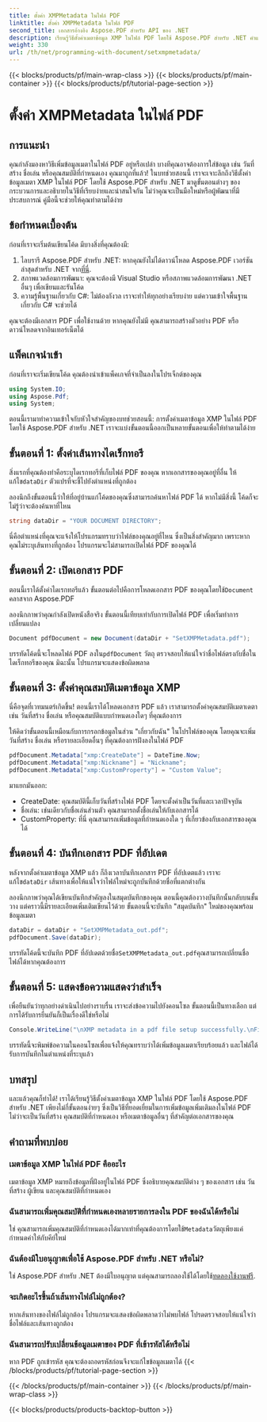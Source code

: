 ```yaml
---
title: ตั้งค่า XMPMetadata ในไฟล์ PDF
linktitle: ตั้งค่า XMPMetadata ในไฟล์ PDF
second_title: เอกสารอ้างอิง Aspose.PDF สำหรับ API ของ .NET
description: เรียนรู้วิธีตั้งค่าเมตาข้อมูล XMP ในไฟล์ PDF โดยใช้ Aspose.PDF สำหรับ .NET คำแนะนำทีละขั้นตอนนี้จะแนะนำคุณตลอดกระบวนการตั้งแต่การตั้งค่าจนถึงการบันทึกเอกสาร
weight: 330
url: /th/net/programming-with-document/setxmpmetadata/
---
```


{{< blocks/products/pf/main-wrap-class >}}
{{< blocks/products/pf/main-container >}}
{{< blocks/products/pf/tutorial-page-section >}}

# ตั้งค่า XMPMetadata ในไฟล์ PDF

## การแนะนำ

คุณกำลังมองหาวิธีเพิ่มข้อมูลเมตาในไฟล์ PDF อยู่หรือเปล่า บางทีคุณอาจต้องการใส่ข้อมูล เช่น วันที่สร้าง ชื่อเล่น หรือคุณสมบัติที่กำหนดเอง คุณมาถูกที่แล้ว! ในบทช่วยสอนนี้ เราจะเจาะลึกถึงวิธีตั้งค่าข้อมูลเมตา XMP ในไฟล์ PDF โดยใช้ Aspose.PDF สำหรับ .NET มาดูขั้นตอนต่างๆ ของกระบวนการและอธิบายในวิธีที่เรียบง่ายและน่าสนใจกัน ไม่ว่าคุณจะเป็นมือใหม่หรือผู้พัฒนาที่มีประสบการณ์ คู่มือนี้จะช่วยให้คุณทำตามได้ง่าย

## ข้อกำหนดเบื้องต้น

ก่อนที่เราจะเริ่มต้นเขียนโค้ด มีบางสิ่งที่คุณต้องมี:

1.  ไลบรารี Aspose.PDF สำหรับ .NET: หากคุณยังไม่ได้ดาวน์โหลด Aspose.PDF เวอร์ชันล่าสุดสำหรับ .NET จาก[ที่นี่](https://releases.aspose.com/pdf/net/).
2. สภาพแวดล้อมการพัฒนา: คุณจะต้องมี Visual Studio หรือสภาพแวดล้อมการพัฒนา .NET อื่นๆ เพื่อเขียนและรันโค้ด
3. ความรู้พื้นฐานเกี่ยวกับ C#: ไม่ต้องกังวล เราจะทำให้ทุกอย่างเรียบง่าย แต่ความเข้าใจพื้นฐานเกี่ยวกับ C# จะช่วยได้

คุณจะต้องมีเอกสาร PDF เพื่อใช้งานด้วย หากคุณยังไม่มี คุณสามารถสร้างตัวอย่าง PDF หรือดาวน์โหลดจากอินเทอร์เน็ตได้

## แพ็คเกจนำเข้า

ก่อนที่เราจะเริ่มเขียนโค้ด คุณต้องนำเข้าแพ็คเกจที่จำเป็นลงในโปรเจ็กต์ของคุณ

```csharp
using System.IO;
using Aspose.Pdf;
using System;
```

ตอนนี้เรามาทำความเข้าใจกับหัวใจสำคัญของบทช่วยสอนนี้: การตั้งค่าเมตาข้อมูล XMP ในไฟล์ PDF โดยใช้ Aspose.PDF สำหรับ .NET เราจะแบ่งขั้นตอนนี้ออกเป็นหลายขั้นตอนเพื่อให้ทำตามได้ง่าย

## ขั้นตอนที่ 1: ตั้งค่าเส้นทางไดเร็กทอรี

 สิ่งแรกที่คุณต้องทำคือระบุไดเรกทอรีที่เก็บไฟล์ PDF ของคุณ หากเอกสารของคุณอยู่ที่อื่น ให้แก้ไข`dataDir` ตัวแปรที่จะชี้ไปยังตำแหน่งที่ถูกต้อง

ลองนึกถึงขั้นตอนนี้ว่าให้ที่อยู่บ้านแก่โค้ดของคุณซึ่งสามารถค้นหาไฟล์ PDF ได้ หากไม่มีสิ่งนี้ โค้ดก็จะไม่รู้ว่าจะต้องค้นหาที่ไหน

```csharp
string dataDir = "YOUR DOCUMENT DIRECTORY";
```

นี่คือตำแหน่งที่คุณจะแจ้งให้โปรแกรมทราบว่าไฟล์ของคุณอยู่ที่ไหน ซึ่งเป็นสิ่งสำคัญมาก เพราะหากคุณไม่ระบุเส้นทางที่ถูกต้อง โปรแกรมจะไม่สามารถเปิดไฟล์ PDF ของคุณได้

## ขั้นตอนที่ 2: เปิดเอกสาร PDF

 ตอนนี้เราได้ตั้งค่าไดเรกทอรีแล้ว ขั้นตอนต่อไปคือการโหลดเอกสาร PDF ของคุณโดยใช้`Document` คลาสจาก Aspose.PDF

ลองนึกภาพว่าคุณกำลังเปิดหนังสือจริง ขั้นตอนนี้เทียบเท่ากับการเปิดไฟล์ PDF เพื่อเริ่มทำการเปลี่ยนแปลง

```csharp
Document pdfDocument = new Document(dataDir + "SetXMPMetadata.pdf");
```

 บรรทัดโค้ดนี้จะโหลดไฟล์ PDF ลงใน`pdfDocument` วัตถุ ตรวจสอบให้แน่ใจว่าชื่อไฟล์ตรงกับชื่อในไดเร็กทอรีของคุณ มิฉะนั้น โปรแกรมจะแสดงข้อผิดพลาด

## ขั้นตอนที่ 3: ตั้งค่าคุณสมบัติเมตาข้อมูล XMP

นี่คือจุดที่เวทมนตร์เกิดขึ้น! ตอนนี้เราได้โหลดเอกสาร PDF แล้ว เราสามารถตั้งค่าคุณสมบัติเมตาเดตา เช่น วันที่สร้าง ชื่อเล่น หรือคุณสมบัติแบบกำหนดเองใดๆ ที่คุณต้องการ

ให้คิดว่าขั้นตอนนี้เหมือนกับการกรอกข้อมูลในส่วน "เกี่ยวกับฉัน" ในโปรไฟล์ของคุณ โดยคุณจะเพิ่มวันที่สร้าง ชื่อเล่น หรือรายละเอียดอื่นๆ ที่คุณต้องการฝังลงในไฟล์ PDF

```csharp
pdfDocument.Metadata["xmp:CreateDate"] = DateTime.Now;
pdfDocument.Metadata["xmp:Nickname"] = "Nickname";
pdfDocument.Metadata["xmp:CustomProperty"] = "Custom Value";
```

มาแยกมันออก:
- CreateDate: คุณสมบัตินี้เก็บวันที่สร้างไฟล์ PDF โดยจะตั้งค่าเป็นวันที่และเวลาปัจจุบัน
- ชื่อเล่น: เช่นเดียวกับชื่อเล่นส่วนตัว คุณสามารถตั้งชื่อเล่นให้กับเอกสารได้
- CustomProperty: ที่นี่ คุณสามารถเพิ่มข้อมูลที่กำหนดเองใด ๆ ที่เกี่ยวข้องกับเอกสารของคุณได้

## ขั้นตอนที่ 4: บันทึกเอกสาร PDF ที่อัปเดต

 หลังจากตั้งค่าเมตาข้อมูล XMP แล้ว ก็ถึงเวลาบันทึกเอกสาร PDF ที่อัปเดตแล้ว เราจะแก้ไข`dataDir` เส้นทางเพื่อให้แน่ใจว่าไฟล์ใหม่จะถูกบันทึกด้วยชื่อที่แตกต่างกัน

ลองนึกภาพว่าคุณได้เขียนบันทึกสำคัญลงในสมุดบันทึกของคุณ ตอนนี้คุณต้องวางบันทึกนั้นกลับบนชั้นวาง แต่คราวนี้มีรายละเอียดเพิ่มเติมเขียนไว้ด้วย ขั้นตอนนี้จะบันทึก "สมุดบันทึก" ใหม่ของคุณพร้อมข้อมูลเมตา

```csharp
dataDir = dataDir + "SetXMPMetadata_out.pdf";
pdfDocument.Save(dataDir);
```

 บรรทัดโค้ดนี้จะบันทึก PDF ที่อัปเดตด้วยชื่อ`SetXMPMetadata_out.pdf`คุณสามารถเปลี่ยนชื่อไฟล์ได้หากคุณต้องการ

## ขั้นตอนที่ 5: แสดงข้อความแสดงว่าสำเร็จ

เพื่อยืนยันว่าทุกอย่างดำเนินไปอย่างราบรื่น เราจะส่งข้อความไปยังคอนโซล ขั้นตอนนี้เป็นทางเลือก แต่การได้รับการยืนยันก็เป็นเรื่องดีใช่หรือไม่

```csharp
Console.WriteLine("\nXMP metadata in a pdf file setup successfully.\nFile saved at " + dataDir);
```

บรรทัดนี้จะพิมพ์ข้อความในคอนโซลเพื่อแจ้งให้คุณทราบว่าได้เพิ่มข้อมูลเมตาเรียบร้อยแล้ว และไฟล์ได้รับการบันทึกในตำแหน่งที่ระบุแล้ว

## บทสรุป

และแล้วคุณก็ทำได้! เราได้เรียนรู้วิธีตั้งค่าเมตาข้อมูล XMP ในไฟล์ PDF โดยใช้ Aspose.PDF สำหรับ .NET เพียงไม่กี่ขั้นตอนง่ายๆ ซึ่งเป็นวิธีที่ยอดเยี่ยมในการเพิ่มข้อมูลเพิ่มเติมลงในไฟล์ PDF ไม่ว่าจะเป็นวันที่สร้าง คุณสมบัติที่กำหนดเอง หรือเมตาข้อมูลอื่นๆ ที่สำคัญต่อเอกสารของคุณ


## คำถามที่พบบ่อย

### เมตาข้อมูล XMP ในไฟล์ PDF คืออะไร  
เมตาข้อมูล XMP หมายถึงข้อมูลที่ฝังอยู่ในไฟล์ PDF ซึ่งอธิบายคุณสมบัติต่าง ๆ ของเอกสาร เช่น วันที่สร้าง ผู้เขียน และคุณสมบัติที่กำหนดเอง

### ฉันสามารถเพิ่มคุณสมบัติที่กำหนดเองหลายรายการลงใน PDF ของฉันได้หรือไม่  
 ใช่ คุณสามารถเพิ่มคุณสมบัติที่กำหนดเองได้มากเท่าที่คุณต้องการโดยใช้`Metadata`วัตถุเพียงแค่กำหนดค่าให้กับคีย์ใหม่

### ฉันต้องมีใบอนุญาตเพื่อใช้ Aspose.PDF สำหรับ .NET หรือไม่?  
 ใช่ Aspose.PDF สำหรับ .NET ต้องมีใบอนุญาต แต่คุณสามารถลองใช้ได้โดยใช้[ทดลองใช้งานฟรี](https://releases.aspose.com/).

### จะเกิดอะไรขึ้นถ้าเส้นทางไฟล์ไม่ถูกต้อง?  
หากเส้นทางของไฟล์ไม่ถูกต้อง โปรแกรมจะแสดงข้อผิดพลาดว่าไม่พบไฟล์ โปรดตรวจสอบให้แน่ใจว่าชื่อไฟล์และเส้นทางถูกต้อง

### ฉันสามารถปรับเปลี่ยนข้อมูลเมตาของ PDF ที่เข้ารหัสได้หรือไม่  
หาก PDF ถูกเข้ารหัส คุณจะต้องถอดรหัสก่อนจึงจะแก้ไขข้อมูลเมตาได้
{{< /blocks/products/pf/tutorial-page-section >}}

{{< /blocks/products/pf/main-container >}}
{{< /blocks/products/pf/main-wrap-class >}}

{{< blocks/products/products-backtop-button >}}
